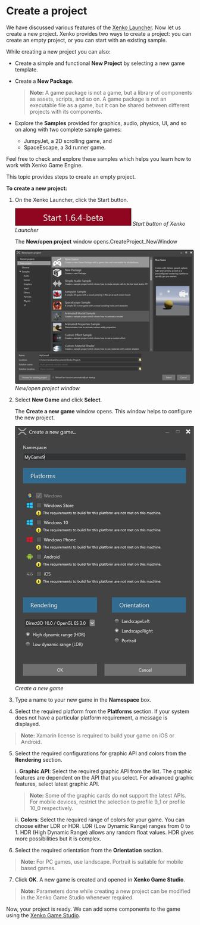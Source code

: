 # Create a project

We have discussed various features of the [Xenko Launcher](xenko-launcher/index.md). Now let us create a new project. Xenko provides two ways to create a project: you can create an empty project, or you can start with an existing sample.

While creating a new project you can also:

 * Create a simple and functional **New Project** by selecting a new game template.
 * Create a **New Package**.
 
   >**Note:** A game package is not a game, but a library of components as assets, scripts, and so on. A game package is not an executable file as a game, but it can be shared between different projects with its components.
   
 * Explore the **Samples** provided for graphics, audio, physics, UI, and so on along with two complete sample games: 
 
   * JumpyJet, a 2D scrolling game, and 
   * SpaceEscape, a 3d runner game.

 Feel free to check and explore these samples which helps you learn how to work with Xenko Game Engine.

This topic provides steps to create an empty project. 

**To create a new project:**

 1.	On the Xenko Launcher, click the Start button.
 
    ![media/CreateProject_StartButton.png](media/CreateProject_StartButton.png)
    _Start button of Xenko Launcher_

	The **New/open project** window opens.CreateProject_NewWindow
	
    ![media/CreateProject_NewWindow.png](media/CreateProject_NewWindow.png) 
    _New/open project window_
	
 2. Select **New Game** and click **Select**.
 
    The **Create a new game** window opens. This window helps to configure the new project.
	
    ![media/CreateProject_CreateNewGame.png](media/CreateProject_CreateNewGame.png) 
    _Create a new game_
	
 3.	Type a name to your new game in the **Namespace** box.
 4.	Select the required platform from the **Platforms** section. If your system does not have a particular platform requirement, a message is displayed.
 >**Note:** Xamarin license is required to build your game on iOS or Android.

 5.	Select the required configurations for graphic API and colors from the **Rendering** section.
 
    i. **Graphic API**: Select the required graphic API from the list. The graphic features are dependent on the API that you select. For advanced graphic features, select latest graphic API.

	>**Note:** Some of the graphic cards do not support the latest APIs. For mobile devices, restrict the selection to profile 9_1 or profile 10_0 respectively.
	
	ii.	**Colors**: Select the required range of colors for your game. You can choose either LDR or HDR. LDR (Low Dynamic Range) ranges from 0 to 1. HDR (High Dynamic Range) allows any random float values. HDR gives more possibilities but it is complex.
 
 6. Select the required orientation from the **Orientation** section.

  >**Note:** For PC games, use landscape. Portrait is suitable for mobile based games.

 7. Click **OK**.
    A new game is created and opened in **Xenko Game Studio**.
  
  >**Note:** Parameters done while creating a new project can be modified in the Xenko Game Studio whenever required.

Now, your project is ready. We can add some components to the game using the [Xenko Game Studio](game-studio-interface.md).
